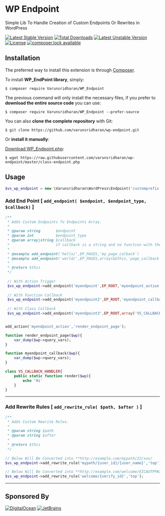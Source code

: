 # WP Endpoint
Simple Lib To Handle Creation of Custom Endpoints Or Rewrites in WordPress 

[![Latest Stable Version](https://poser.pugx.org/varunsridharan/wp-endpoint/version)](https://packagist.org/packages/varunsridharan/wp-endpoint)
[![Total Downloads](https://poser.pugx.org/varunsridharan/wp-endpoint/downloads)](https://packagist.org/packages/varunsridharan/wp-endpoint)
[![Latest Unstable Version](https://poser.pugx.org/varunsridharan/wp-endpoint/v/unstable)](//packagist.org/packages/varunsridharan/wp-endpoint)
[![License](https://poser.pugx.org/varunsridharan/wp-endpoint/license)](https://packagist.org/packages/varunsridharan/wp-endpoint)
[![composer.lock available](https://poser.pugx.org/varunsridharan/wp-endpoint/composerlock)](https://packagist.org/packages/varunsridharan/wp-endpoint)


## Installation
The preferred way to install this extension is through [Composer](http://getcomposer.org/download/).

To install **WP_EndPoint library**, simply:

    $ composer require Varunsridharan/WP_Endpoint

The previous command will only install the necessary files, if you prefer to **download the entire source code** you can use:

    $ composer require Varunsridharan/WP_Endpoint --prefer-source

You can also **clone the complete repository** with Git:

    $ git clone https://github.com/varunsridharan/wp-endpoint.git

Or **install it manually**:

[Download WP_Endpoint.php](https://raw.githubusercontent.com/varunsridharan/wp-endpoint/master/class-endpoint.php):

    $ wget https://raw.githubusercontent.com/varunsridharan/wp-endpoint/master/class-endpoint.php


## Usage
```php
$vs_wp_endpoint = new \Varunsridharan\WordPress\Endpoint('customprefix');
```

### Add End Point [ `add_endpoint( $endpoint, $endpoint_type, $callback)` ]
```php
/**
 * Adds Custom Endpoints To Endpoints Array.
 *
 * @param string       $endpoint
 * @param int          $endpoint_type
 * @param array|string $callback 
 *                     if callback is a string and no function with the name then it will be triggered as action
 *
 * @example add_endpoint('hello/',EP_PAGES,'my_page_calback')
 * @example add_endpoint('world/',EP_PAGES,array(&$this,'page_callback'))
 *
 * @return $this
 */
 
 // With Action Trigger
 $vs_wp_endpoint->add_endpoint('myendpoint',EP_ROOT,'myendpoint_action');
 
 // With Function Callback
 $vs_wp_endpoint->add_endpoint('myendpoint2',EP_ROOT,'myendpoint_callback');
 
 // With Class Callback
 $vs_wp_endpoint->add_endpoint('myendpoint3',EP_ROOT,array('VS_CALLBACK_HANDLER','render'));


add_action('myendpoint_action','render_endpoint_page');

function render_endpoint_page($wp){
	var_dump($wp->query_vars);
}

function myendpoint_callback($wp){
	var_dump($wp->query_vars);
}

class VS_CALLBACK_HANDLER{
	public static function render($wp){
		echo 'Hi'
	}
}

```
---

### Add Rewrite Rules [ `add_rewrite_rule( $path, $after )` ]
```php
/**
 * Adds Custom Rewrite Rules.
 *
 * @param string $path
 * @param string $after
 *
 * @return $this
 */
 
// Below Will Be Converted into **http://example.com/mypath/22/xxx/
$vs_wp_endpoint->add_rewrite_rule('mypath/{user_id}/{user_name}','top');

// Below Will Be Converted into **http://example.com/welcome/EICAUTPPWICAASJEJNCA/
$vs_wp_endpoint->add_rewrite_rule('welcome/{verify_id}','top');
```

---
## Sponsored By
[![DigitalOcean](https://vsp.ams3.cdn.digitaloceanspaces.com/cdn/DO_Logo_Horizontal_Blue-small.png)](https://s.svarun.in/Ef)  [![JetBrains](https://vsp.ams3.cdn.digitaloceanspaces.com/cdn/phpstorm-small.png?v3)](https://www.jetbrains.com)
